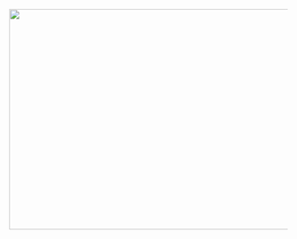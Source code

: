 

<img src="![ezgif com-optimize](https://github.com/XaiyanLevixk/XaiyanLevixk/assets/64970703/a56e4bb0-9bce-44a3-9deb-f82a1ca5907c)" width="850" height="400"/>

